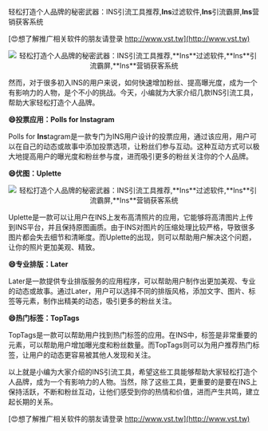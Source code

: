 轻松打造个人品牌的秘密武器：INS引流工具推荐,**Ins**过滤软件,**Ins**引流霸屏,**Ins**营销获客系统

[😍想了解推广相关软件的朋友请登录 http://www.vst.tw](http://www.vst.tw)

 <center><img src="https://vst.tw/MP4/tuiguang/png/6.png" alt="轻松打造个人品牌的秘密武器：INS引流工具推荐,**Ins**过滤软件,**Ins**引流霸屏,**Ins**营销获客系统"></center>

然而，对于很多初入INS的用户来说，如何快速增加粉丝、提高曝光度，成为一个有影响力的人物，是个不小的挑战。今天，小编就为大家介绍几款INS引流工具，帮助大家轻松打造个人品牌。

**😄投票应用：Polls for **Ins**tagram**

Polls for **Ins**tagram是一款专门为INS用户设计的投票应用，通过该应用，用户可以在自己的动态或故事中添加投票选项，让粉丝们参与互动。这种互动方式可以极大地提高用户的曝光度和粉丝参与度，进而吸引更多的粉丝关注你的个人品牌。

**😄优图：Uplette**

 <center><img src="https://vst.tw/MP4/tuiguang/png/2.png" alt="轻松打造个人品牌的秘密武器：INS引流工具推荐,**Ins**过滤软件,**Ins**引流霸屏,**Ins**营销获客系统"></center>

Uplette是一款可以让用户在INS上发布高清照片的应用，它能够将高清图片上传到INS平台，并且保持原图画质。由于INS对图片的压缩处理比较严格，导致很多图片都会失去细节和清晰度。而Uplette的出现，则可以帮助用户解决这个问题，让你的照片更加美观、精致。

**😄专业排版：Later**

Later是一款提供专业排版服务的应用程序，可以帮助用户制作出更加美观、专业的动态或故事。通过Later，用户可以选择不同的排版风格，添加文字、图片、标签等元素，制作出精美的动态，吸引更多的粉丝关注。

**😄热门标签：TopTags**

TopTags是一款可以帮助用户找到热门标签的应用。在INS中，标签是非常重要的元素，可以帮助用户增加曝光度和粉丝数量。而TopTags则可以为用户推荐热门标签，让用户的动态更容易被其他人发现和关注。

以上就是小编为大家介绍的INS引流工具，希望这些工具能够帮助大家轻松打造个人品牌，成为一个有影响力的人物。当然，除了这些工具，更重要的是要在INS上保持活跃，不断和粉丝互动，让他们感受到你的热情和价值，进而产生共鸣，建立起长期的关系。

[😍想了解推广相关软件的朋友请登录 http://www.vst.tw](http://www.vst.tw)



